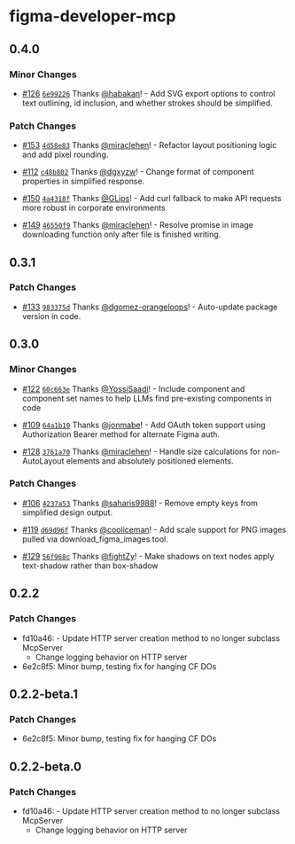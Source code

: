 # figma-developer-mcp

## 0.4.0

### Minor Changes

- [#126](https://github.com/GLips/Figma-Context-MCP/pull/126) [`6e99226`](https://github.com/GLips/Figma-Context-MCP/commit/6e9922693dcff70b69be6b505e24062a89e821f0) Thanks [@habakan](https://github.com/habakan)! - Add SVG export options to control text outlining, id inclusion, and whether strokes should be simplified.

### Patch Changes

- [#153](https://github.com/GLips/Figma-Context-MCP/pull/153) [`4d58e83`](https://github.com/GLips/Figma-Context-MCP/commit/4d58e83d2e56e2bc1a4799475f29ffe2a18d6868) Thanks [@miraclehen](https://github.com/miraclehen)! - Refactor layout positioning logic and add pixel rounding.

- [#112](https://github.com/GLips/Figma-Context-MCP/pull/112) [`c48b802`](https://github.com/GLips/Figma-Context-MCP/commit/c48b802ff653cfc46fe6077a8dc96bd4a15edb40) Thanks [@dgxyzw](https://github.com/dgxyzw)! - Change format of component properties in simplified response.

- [#150](https://github.com/GLips/Figma-Context-MCP/pull/150) [`4a4318f`](https://github.com/GLips/Figma-Context-MCP/commit/4a4318faa6c2eb91a08e6cc2e41e3f9e2f499a41) Thanks [@GLips](https://github.com/GLips)! - Add curl fallback to make API requests more robust in corporate environments

- [#149](https://github.com/GLips/Figma-Context-MCP/pull/149) [`46550f9`](https://github.com/GLips/Figma-Context-MCP/commit/46550f91340969cf3683f4537aefc87d807f1b64) Thanks [@miraclehen](https://github.com/miraclehen)! - Resolve promise in image downloading function only after file is finished writing.

## 0.3.1

### Patch Changes

- [#133](https://github.com/GLips/Figma-Context-MCP/pull/133) [`983375d`](https://github.com/GLips/Figma-Context-MCP/commit/983375d3fe7f2c4b48ce770b13e5b8cb06b162d0) Thanks [@dgomez-orangeloops](https://github.com/dgomez-orangeloops)! - Auto-update package version in code.

## 0.3.0

### Minor Changes

- [#122](https://github.com/GLips/Figma-Context-MCP/pull/122) [`60c663e`](https://github.com/GLips/Figma-Context-MCP/commit/60c663e6a83886b03eb2cde7c60433439e2cedd0) Thanks [@YossiSaadi](https://github.com/YossiSaadi)! - Include component and component set names to help LLMs find pre-existing components in code

- [#109](https://github.com/GLips/Figma-Context-MCP/pull/109) [`64a1b10`](https://github.com/GLips/Figma-Context-MCP/commit/64a1b10fb62e4ccb5d456d4701ab1fac82084af3) Thanks [@jonmabe](https://github.com/jonmabe)! - Add OAuth token support using Authorization Bearer method for alternate Figma auth.

- [#128](https://github.com/GLips/Figma-Context-MCP/pull/128) [`3761a70`](https://github.com/GLips/Figma-Context-MCP/commit/3761a70db57b3f038335a5fb568c2ca5ff45ad21) Thanks [@miraclehen](https://github.com/miraclehen)! - Handle size calculations for non-AutoLayout elements and absolutely positioned elements.

### Patch Changes

- [#106](https://github.com/GLips/Figma-Context-MCP/pull/106) [`4237a53`](https://github.com/GLips/Figma-Context-MCP/commit/4237a5363f696dcf7abe046940180b6861bdcf22) Thanks [@saharis9988](https://github.com/saharis9988)! - Remove empty keys from simplified design output.

- [#119](https://github.com/GLips/Figma-Context-MCP/pull/119) [`d69d96f`](https://github.com/GLips/Figma-Context-MCP/commit/d69d96fd8a99c9b59111d9c89613a74c1ac7aa7d) Thanks [@cooliceman](https://github.com/cooliceman)! - Add scale support for PNG images pulled via download_figma_images tool.

- [#129](https://github.com/GLips/Figma-Context-MCP/pull/129) [`56f968c`](https://github.com/GLips/Figma-Context-MCP/commit/56f968cd944cbf3058f71f3285c363e895dcf91d) Thanks [@fightZy](https://github.com/fightZy)! - Make shadows on text nodes apply text-shadow rather than box-shadow

## 0.2.2

### Patch Changes

- fd10a46: - Update HTTP server creation method to no longer subclass McpServer
  - Change logging behavior on HTTP server
- 6e2c8f5: Minor bump, testing fix for hanging CF DOs

## 0.2.2-beta.1

### Patch Changes

- 6e2c8f5: Minor bump, testing fix for hanging CF DOs

## 0.2.2-beta.0

### Patch Changes

- fd10a46: - Update HTTP server creation method to no longer subclass McpServer
  - Change logging behavior on HTTP server
